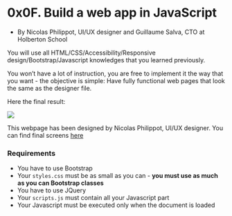# 0x0F. Build a web app in JavaScript

-   By Nicolas Philippot, UI/UX designer and Guillaume Salva, CTO at Holberton School

You will use all HTML/CSS/Accessibility/Responsive design/Bootstrap/Javascript knowledges that you learned previously.

You won’t have a lot of instruction, you are free to implement it the way that you want - the objective is simple: Have fully functional web pages that look the same as the designer file.

Here the final result:

![](https://holbertonintranet.s3.amazonaws.com/uploads/medias/2020/3/3c71cc99d2fc1c12a3d3.jpg?X-Amz-Algorithm=AWS4-HMAC-SHA256&X-Amz-Credential=AKIARDDGGGOU5BHMTQX4%2F20220209%2Fus-east-1%2Fs3%2Faws4_request&X-Amz-Date=20220209T164152Z&X-Amz-Expires=86400&X-Amz-SignedHeaders=host&X-Amz-Signature=9852556f74c82c0d359631802d3f42e8ee0a77a4f4937fbf377877d8857c4216)

This webpage has been designed by Nicolas Philippot, UI/UX designer. You can find final screens  [here](https://intranet-projects-files.s3.amazonaws.com/holbertonschool-webstack/623/Archive.zip "here")

### Requirements

-   You have to use Bootstrap
-   Your  `styles.css`  must be as small as you can -  **you must use as much as you can Bootstrap classes**
-   You have to use JQuery
-   Your  `scripts.js`  must contain all your Javascript part
-   Your Javascript must be executed only when the document is loaded
